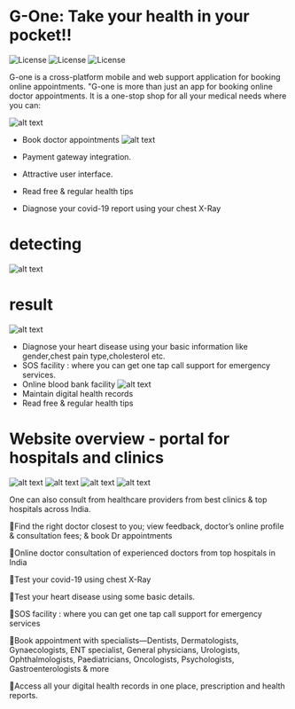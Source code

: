 # G-One: Take your health in your pocket!! 
![License](https://www.vectorlogo.zone/logos/tensorflow/tensorflow-ar21.svg) ![License](https://www.vectorlogo.zone/logos/firebase/firebase-ar21.svg)  ![License](https://www.vectorlogo.zone/logos/flutterio/flutterio-ar21.svg)

G-one is a cross-platform mobile and web support application for booking online appointments.
"G-one is more than just an app for booking online doctor appointments. It is a one-stop shop for all your medical needs where you can:

![alt text](https://github.com/Detectors03/G-One/blob/main/images/WhatsApp%20Image%202020-10-31%20at%2011.59.35%20AM%20(1).jpeg)
- Book doctor appointments
![alt text](https://github.com/Detectors03/G-One/blob/main/images/WhatsApp%20Image%202020-10-31%20at%2011.59.34%20AM%20(1).jpeg)

- Payment gateway integration.
- Attractive user interface.
- Read free & regular health tips
- Diagnose your covid-19 report using your chest X-Ray
# detecting
![alt text](https://github.com/Detectors03/G-One/blob/main/images/WhatsApp%20Image%202020-10-31%20at%2011.59.35%20AM.jpeg)
# result
![alt text](https://github.com/Detectors03/G-One/blob/main/images/WhatsApp%20Image%202020-10-31%20at%2011.59.34%20AM%20(2).jpeg)
- Diagnose your heart disease using your basic information like gender,chest pain type,cholesterol etc.
- SOS facility : where you can get one tap call support for emergency services.
- Online blood bank facility
![alt text](https://github.com/Detectors03/G-One/blob/main/images/WhatsApp%20Image%202020-10-31%20at%2011.59.34%20AM.jpeg)
- Maintain digital health records
- Read free & regular health tips

# Website overview - portal for hospitals and clinics
![alt text](https://github.com/Detectors03/G-One/blob/main/images/WhatsApp%20Image%202020-10-31%20at%2011.57.56%20AM%20(1).jpeg)
![alt text](https://github.com/Detectors03/G-One/blob/main/images/WhatsApp%20Image%202020-10-31%20at%2011.57.56%20AM%20(2).jpeg)
![alt text](https://github.com/Detectors03/G-One/blob/main/images/WhatsApp%20Image%202020-10-31%20at%2011.57.56%20AM.jpeg)
![alt text](https://github.com/Detectors03/G-One/blob/main/images/WhatsApp%20Image%202020-10-31%20at%2011.57.57%20AM.jpeg)

One can also consult from healthcare providers from best clinics & top hospitals across India.

🔅Find the right doctor closest to you; view feedback, doctor’s online profile & consultation fees; & book Dr appointments

🔅Online doctor consultation of experienced doctors from top hospitals in India

🔅Test your covid-19 using chest X-Ray

🔅Test your heart disease using some basic details.

🔅SOS facility : where you can get one tap call support for emergency services

🔅Book appointment  with specialists—Dentists, Dermatologists, Gynaecologists, ENT specialist, General physicians, Urologists, Ophthalmologists, Paediatricians, Oncologists, Psychologists, Gastroenterologists & more

🔅Access all your digital health records in one place, prescription and health reports.
